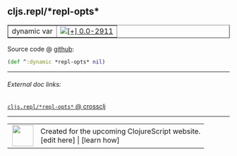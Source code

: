 ## cljs.repl/\*repl-opts\*



 <table border="1">
<tr>
<td>dynamic var</td>
<td><a href="https://github.com/cljsinfo/cljs-api-docs/tree/0.0-2911"><img valign="middle" alt="[+] 0.0-2911" title="Added in 0.0-2911" src="https://img.shields.io/badge/+-0.0--2911-lightgrey.svg"></a> </td>
</tr>
</table>









Source code @ [github](https://github.com/clojure/clojurescript/blob/r3117/src/clj/cljs/repl.clj#L35):

```clj
(def ^:dynamic *repl-opts* nil)
```

<!--
Repo - tag - source tree - lines:

 <pre>
clojurescript @ r3117
└── src
    └── clj
        └── cljs
            └── <ins>[repl.clj:35](https://github.com/clojure/clojurescript/blob/r3117/src/clj/cljs/repl.clj#L35)</ins>
</pre>

-->

---



###### External doc links:

[`cljs.repl/*repl-opts*` @ crossclj](http://crossclj.info/fun/cljs.repl/*repl-opts*.html)<br>

---

 <table>
<tr><td>
<img valign="middle" align="right" width="48px" src="http://i.imgur.com/Hi20huC.png">
</td><td>
Created for the upcoming ClojureScript website.<br>
[edit here] | [learn how]
</td></tr></table>

[edit here]:https://github.com/cljsinfo/cljs-api-docs/blob/master/cljsdoc/cljs.repl/STARrepl-optsSTAR.cljsdoc
[learn how]:https://github.com/cljsinfo/cljs-api-docs/wiki/cljsdoc-files

<!--

This information was too distracting to show to readers, but I'll leave it
commented here since it is helpful to:

- pretty-print the data used to generate this document
- and show how to retrieve that data



The API data for this symbol:

```clj
{:ns "cljs.repl",
 :name "*repl-opts*",
 :type "dynamic var",
 :source {:code "(def ^:dynamic *repl-opts* nil)",
          :title "Source code",
          :repo "clojurescript",
          :tag "r3117",
          :filename "src/clj/cljs/repl.clj",
          :lines [35]},
 :full-name "cljs.repl/*repl-opts*",
 :full-name-encode "cljs.repl/STARrepl-optsSTAR",
 :history [["+" "0.0-2911"]]}

```

Retrieve the API data for this symbol:

```clj
;; from Clojure REPL
(require '[clojure.edn :as edn])
(-> (slurp "https://raw.githubusercontent.com/cljsinfo/cljs-api-docs/catalog/cljs-api.edn")
    (edn/read-string)
    (get-in [:symbols "cljs.repl/*repl-opts*"]))
```

-->
